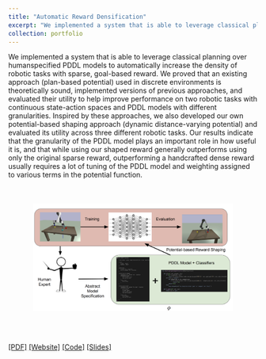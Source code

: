```yaml
---
title: "Automatic Reward Densification"
excerpt: "We implemented a system that is able to leverage classical planning over humanspecified PDDL models to automatically increase the density of robotic tasks with sparse, goal-based reward"
collection: portfolio
---
```


We implemented a system that is able to leverage classical planning over humanspecified PDDL models to automatically increase the density of robotic tasks with sparse, goal-based reward. We proved that an existing approach (plan-based potential) used in discrete environments is theoretically sound, implemented versions of previous approaches, and evaluated their utility to help improve performance on two robotic tasks with continuous state-action spaces and PDDL models with different granularities. Inspired by these approaches, we also developed our own potential-based shaping approach (dynamic distance-varying potential) and evaluated its utility across three different robotic tasks. Our results indicate that the granularity of the PDDL model plays an important role in how useful it is, and that while using our shaped reward generally outperforms using only the original sparse reward, outperforming a handcrafted dense reward usually requires a lot of tuning of the PDDL model and weighting assigned to various terms in the potential function.
<br/><img style='margin: auto; display: block; padding: 50px; width: 80% !important; max-width: 700px !important;' src='/images/ARD.png'>

[[PDF]](https:/virajparimi.github.io/files/portfolio-1/report.pdf) [[Website]](http://nishanthjkumar.com/airobot_reward_densification/) [[Code]](https://github.com/NishanthJKumar/airobot_reward_densification) [[Slides]](https://docs.google.com/presentation/d/1M5sPGWkCsGoGVnfnY0i7reYVwLuUrs1Fx4Vm10iyals/edit?usp=sharing)

